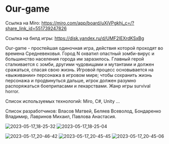 # Our-game
Ссылка на Miro: https://miro.com/app/board/uXjVPgkhj_c=/?share_link_id=551739247826

Ссылка на билд игры: https://disk.yandex.ru/d/UMF2IEXrdKSxBg

Our-game - простейшая одиночная игра, действия которой проходят во времена Средневековья. Город N охватил опастный зомби-вирус и большинство населения города им заразилось. Главный герой сталкивается с зомби, другими чудовищами и мутантами и должен сражаться, спасая свою жизнь. Игровой процесс основывается на «выживании» персонажа в игровом мире; чтобы сохранить жизнь персонажа и продвинуться дальше, игрок должен разумно распоряжаться боеприпасами и лекарствами. Жанр игры survival horror.

Список используемых технологий: Miro, C#, Unity ...

Список разработчиков: Власов Матвей, Беляев Всеволод, Бондаренко Владимир, Лавринов Михаил, Павлова Анастасия.

![2023-05-17_18-25-32](https://github.com/Matvey53/Our-game/assets/112934328/b1a16211-ec1e-4661-aa13-fa691ee8af4b)
![2023-05-17_18-25-04](https://github.com/Matvey53/Our-game/assets/112934328/ee412fea-f46b-4475-8b05-47fe519b2ce0)

![2023-05-17_20-46-42](https://github.com/Matvey53/Our-game/assets/112934328/7b9fd52f-8356-4ba2-9d9c-d9069b2b37d6)
![2023-05-17_20-45-45](https://github.com/Matvey53/Our-game/assets/112934328/4681f7cb-b7e0-4e7d-969a-061dd49e5bf1)
![2023-05-17_20-45-06](https://github.com/Matvey53/Our-game/assets/112934328/292fda3f-3f36-45ca-80e3-dd02d859eb7f)
